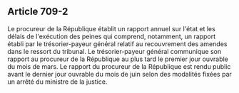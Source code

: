 Article 709-2
----
Le procureur de la République établit un rapport annuel sur l'état et les délais
de l'exécution des peines qui comprend, notamment, un rapport établi par le
trésorier-payeur général relatif au recouvrement des amendes dans le ressort du
tribunal. Le trésorier-payeur général communique son rapport au procureur de la
République au plus tard le premier jour ouvrable du mois de mars. Le rapport du
procureur de la République est rendu public avant le dernier jour ouvrable du
mois de juin selon des modalités fixées par un arrêté du ministre de la justice.
